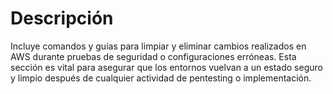 # Descripción  
Incluye comandos y guías para limpiar y eliminar cambios realizados en AWS durante pruebas de seguridad o configuraciones erróneas. Esta sección es vital para asegurar que los entornos vuelvan a un estado seguro y limpio después de cualquier actividad de pentesting o implementación.
